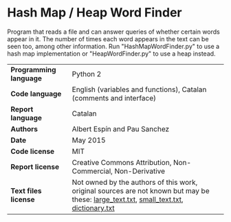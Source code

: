 # Hash Map / Heap Word Finder
Program that reads a file and can answer queries of whether certain words appear in it. The number of times each word appears in the text can be seen too, among other information. Run "HashMapWordFinder.py" to use a hash map implementation or "HeapWordFinder.py" to use a heap instead.

| | |
|-|-|
| **Programming language**  | Python 2 |
| **Code language**   | English (variables and functions), Catalan (comments and interface) |
| **Report language**  | Catalan |
| **Authors** | Albert Espín and Pau Sanchez |
| **Date**  | May 2015  |
| **Code license**  | MIT |
| **Report license**  | Creative Commons Attribution, Non-Commercial, Non-Derivative |
| **Text files license**  | Not owned by the authors of this work, original sources are not known but may be these: [large_text.txt](https://algs4.cs.princeton.edu/32bst), [small_text.txt](https://en.wikipedia.org/wiki/Binary_search_tree), [dictionary.txt](https://www.public.asu.edu/~dgilfill/ferguson/ASPSITE/DICTIONARY)  |
